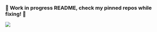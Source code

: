 ### 🚧 Work in progress README, check my pinned repos while fixing! 🚧

<img src="https://github-profile-trophy.vercel.app/?username=alesbe&theme=juicyfresh&no-bg=true" />
<!--
**alesbe/alesbe** is a ✨ _special_ ✨ repository because its `README.md` (this file) appears on your GitHub profile.

Here are some ideas to get you started:

- 🔭 I’m currently working on ...
- 🌱 I’m currently learning ...
- 👯 I’m looking to collaborate on ...
- 🤔 I’m looking for help with ...
- 💬 Ask me about ...
- 📫 How to reach me: ...
- 😄 Pronouns: ...
- ⚡ Fun fact: ...
-->
